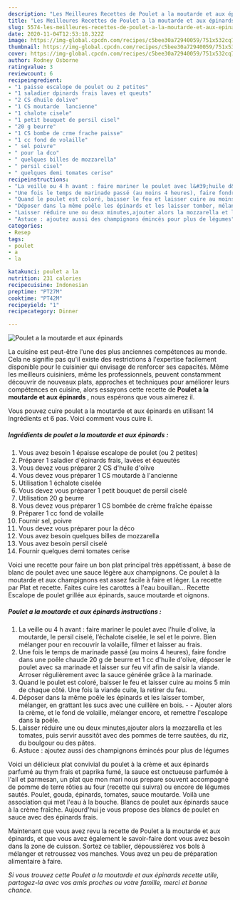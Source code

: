 ```yaml
---
description: "Les Meilleures Recettes de Poulet a la moutarde et aux épinards"
title: "Les Meilleures Recettes de Poulet a la moutarde et aux épinards"
slug: 5574-les-meilleures-recettes-de-poulet-a-la-moutarde-et-aux-epinards
date: 2020-11-04T12:53:18.322Z
image: https://img-global.cpcdn.com/recipes/c5bee30a72940059/751x532cq70/poulet-a-la-moutarde-et-aux-epinards-photo-principale-de-la-recette.jpg
thumbnail: https://img-global.cpcdn.com/recipes/c5bee30a72940059/751x532cq70/poulet-a-la-moutarde-et-aux-epinards-photo-principale-de-la-recette.jpg
cover: https://img-global.cpcdn.com/recipes/c5bee30a72940059/751x532cq70/poulet-a-la-moutarde-et-aux-epinards-photo-principale-de-la-recette.jpg
author: Rodney Osborne
ratingvalue: 3
reviewcount: 6
recipeingredient:
- "1 paisse escalope de poulet ou 2 petites"
- "1 saladier dpinards frais laves et queuts"
- "2 CS dhuile dolive"
- "1 CS moutarde  lancienne"
- "1 chalote cisele"
- "1 petit bouquet de persil cisel"
- "20 g beurre"
- "1 CS bombe de crme frache paisse"
- "1 cc fond de volaille"
- " sel poivre"
- " pour la dco"
- " quelques billes de mozzarella"
- " persil cisel"
- " quelques demi tomates cerise"
recipeinstructions:
- "La veille ou 4 h avant : faire mariner le poulet avec l&#39;huile d&#39;olive, la moutarde, le persil ciselé, l’échalote ciselée, le sel et le poivre. Bien mélanger pour en recouvrir la volaille, filmer et laisser au frais."
- "Une fois le temps de marinade passé (au moins 4 heures), faire fondre dans une poêle chaude 20 g de beurre et 1 cc d&#39;huile d&#39;olive, déposer le poulet avec sa marinade et laisser sur feu vif afin de saisir la viande. Arroser régulièrement avec la sauce générée grâce à la marinade."
- "Quand le poulet est coloré, baisser le feu et laisser cuire au moins 5 min de chaque côté. Une fois la viande cuite, la retirer du feu."
- "Déposer dans la même poêle les épinards et les laisser tomber, mélanger, en grattant les sucs avec une cuillère en bois.  Ajouter alors la crème, et le fond de volaille, mélanger encore, et remettre l&#39;escalope dans la poêle."
- "Laisser réduire une ou deux minutes,ajouter alors la mozzarella et les tomates, puis servir aussitôt avec des pommes de terre sautées, du riz, du boulgour ou des pâtes."
- "Astuce : ajoutez aussi des champignons émincés pour plus de légumes"
categories:
- Resep
tags:
- poulet
- a
- la

katakunci: poulet a la 
nutrition: 231 calories
recipecuisine: Indonesian
preptime: "PT27M"
cooktime: "PT42M"
recipeyield: "1"
recipecategory: Dinner

---
```



![Poulet a la moutarde et aux épinards](https://img-global.cpcdn.com/recipes/c5bee30a72940059/751x532cq70/poulet-a-la-moutarde-et-aux-epinards-photo-principale-de-la-recette.jpg)

La cuisine est peut-être l'une des plus anciennes compétences au monde. Cela ne signifie pas qu'il existe des restrictions à l'expertise facilement disponible pour le cuisinier qui envisage de renforcer ses capacités. Même les meilleurs cuisiniers, même les professionnels, peuvent constamment découvrir de nouveaux plats, approches et techniques pour améliorer leurs compétences en cuisine, alors essayons cette recette de <strong> Poulet a la moutarde et aux épinards </strong>, nous espérons que vous aimerez il.

<!--inarticleads1-->

Vous pouvez cuire poulet a la moutarde et aux épinards en utilisant 14 Ingrédients et 6 pas. Voici comment vous cuire il.

##### Ingrédients de poulet a la moutarde et aux épinards :

1. Vous avez besoin 1 épaisse escalope de poulet (ou 2 petites)
1. Préparer 1 saladier d&#39;épinards frais, lavées et équeutés
1. Vous devez vous préparer 2 CS d&#39;huile d&#39;olive
1. Vous devez vous préparer 1 CS moutarde à l&#39;ancienne
1. Utilisation 1 échalote ciselée
1. Vous devez vous préparer 1 petit bouquet de persil ciselé
1. Utilisation 20 g beurre
1. Vous devez vous préparer 1 CS bombée de crème fraîche épaisse
1. Préparer 1 cc fond de volaille
1. Fournir  sel, poivre
1. Vous devez vous préparer  pour la déco
1. Vous avez besoin  quelques billes de mozzarella
1. Vous avez besoin  persil ciselé
1. Fournir  quelques demi tomates cerise


Voici une recette pour faire un bon plat principal très appétissant, à base de blanc de poulet avec une sauce légère aux champignons. Ce poulet à la moutarde et aux champignons est assez facile à faire et léger. La recette par Plat et recette. Faites cuire les carottes à l&#39;eau bouillan… Recette Escalope de poulet grillée aux épinards, sauce moutarde et oignons. 

<!--inarticleads2-->

##### Poulet a la moutarde et aux épinards instructions :

1. La veille ou 4 h avant : faire mariner le poulet avec l&#39;huile d&#39;olive, la moutarde, le persil ciselé, l’échalote ciselée, le sel et le poivre. Bien mélanger pour en recouvrir la volaille, filmer et laisser au frais.
1. Une fois le temps de marinade passé (au moins 4 heures), faire fondre dans une poêle chaude 20 g de beurre et 1 cc d&#39;huile d&#39;olive, déposer le poulet avec sa marinade et laisser sur feu vif afin de saisir la viande. Arroser régulièrement avec la sauce générée grâce à la marinade.
1. Quand le poulet est coloré, baisser le feu et laisser cuire au moins 5 min de chaque côté. Une fois la viande cuite, la retirer du feu.
1. Déposer dans la même poêle les épinards et les laisser tomber, mélanger, en grattant les sucs avec une cuillère en bois. -  - Ajouter alors la crème, et le fond de volaille, mélanger encore, et remettre l&#39;escalope dans la poêle.
1. Laisser réduire une ou deux minutes,ajouter alors la mozzarella et les tomates, puis servir aussitôt avec des pommes de terre sautées, du riz, du boulgour ou des pâtes.
1. Astuce : ajoutez aussi des champignons émincés pour plus de légumes


Voici un délicieux plat convivial du poulet à la crème et aux épinards parfumé au thym frais et paprika fumé, la sauce est onctueuse parfumée à l&#39;ail et parmesan, un plat que mon mari nous prepare souvent accompagné de pomme de terre rôties au four (recette qui suivra) ou encore de légumes sautés. Poulet, gouda, épinards, tomates, sauce moutarde. Voilà une association qui met l&#39;eau à la bouche. Blancs de poulet aux épinards sauce à la crème fraîche. Aujourd&#39;hui je vous propose des blancs de poulet en sauce avec des épinards frais. 

<!--inarticleads1-->

<p>
Maintenant que vous avez revu la recette de Poulet a la moutarde et aux épinards, et que vous avez également le savoir-faire dont vous avez besoin dans la zone de cuisson. Sortez ce tablier, dépoussiérez vos bols à mélanger et retroussez vos manches. Vous avez un peu de préparation alimentaire à faire.
</p>

<p>
<i>Si vous trouvez cette Poulet a la moutarde et aux épinards recette utile, partagez-la avec vos amis proches ou votre famille, merci et bonne chance.</i>
</p>
